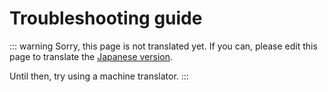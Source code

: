 # Troubleshooting guide

::: warning
Sorry, this page is not translated yet. If you can, please edit this page to translate the [Japanese version](/docs/admin/troubleshooting.html).

Until then, try using a machine translator.
:::
